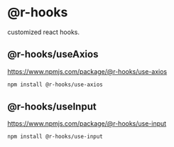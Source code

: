 # @r-hooks
customized react hooks.

## @r-hooks/useAxios
https://www.npmjs.com/package/@r-hooks/use-axios
```bash
npm install @r-hooks/use-axios
```

## @r-hooks/useInput
https://www.npmjs.com/package/@r-hooks/use-input
```bash
npm install @r-hooks/use-input
```